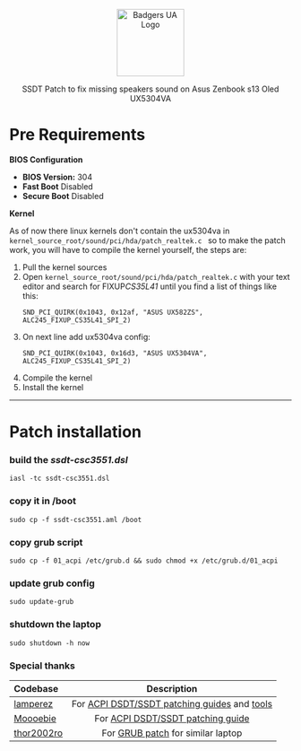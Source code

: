 <p align="center">
  <a href="https://github.com/badgers-ua/" target="blank"><img src="https://avatars.githubusercontent.com/u/106803527?s=200&v=4" width="120" alt="Badgers UA Logo" /></a>
</p>

<p align="center">SSDT Patch to fix missing speakers sound on Asus Zenbook s13 Oled UX5304VA</br>

# Pre Requirements

**BIOS Configuration**

- **BIOS Version:** 304
- **Fast Boot** Disabled
- **Secure Boot** Disabled

**Kernel**

As of now there linux kernels don't contain the ux5304va in `kernel_source_root/sound/pci/hda/patch_realtek.c ` so to make the patch work, you will have to compile the kernel yourself, the steps are:

1. Pull the kernel sources
2. Open `kernel_source_root/sound/pci/hda/patch_realtek.c` with your text editor and search for FIXUP*CS35L41* until you find a list of things like this:
   ```
   SND_PCI_QUIRK(0x1043, 0x12af, "ASUS UX582ZS", ALC245_FIXUP_CS35L41_SPI_2)
   ```
3. On next line add ux5304va config:
   ```
   SND_PCI_QUIRK(0x1043, 0x16d3, "ASUS UX5304VA", ALC245_FIXUP_CS35L41_SPI_2)
   ```
4. Compile the kernel
5. Install the kernel

---

# Patch installation

### build the _ssdt-csc3551.dsl_

```
iasl -tc ssdt-csc3551.dsl
```

### copy it in /boot

```
sudo cp -f ssdt-csc3551.aml /boot
```

### copy grub script

```
sudo cp -f 01_acpi /etc/grub.d && sudo chmod +x /etc/grub.d/01_acpi
```

### update grub config

```
sudo update-grub
```

### shutdown the laptop

```
sudo shutdown -h now
```

### Special thanks

| Codebase                                     |                                                                                      Description                                                                                       |
| :------------------------------------------- | :------------------------------------------------------------------------------------------------------------------------------------------------------------------------------------: |
| [lamperez](https://gist.github.com/lamperez) | For [ACPI DSDT/SSDT patching guides](https://gist.github.com/lamperez/862763881c0e1c812392b5574727f6ff) and [tools](https://gist.github.com/lamperez/d5b385bc0c0c04928211e297a69f32d7) |
| [Moooebie](https://gist.github.com/Moooebie) |                For [ACPI DSDT/SSDT patching guide](https://gist.github.com/lamperez/862763881c0e1c812392b5574727f6ff?permalink_comment_id=4582983#gistcomment-4582983)                 |
| [thor2002ro](https://github.com/thor2002ro)  |                                        For [GRUB patch](https://github.com/thor2002ro/asus_zenbook_ux3402za/tree/main/Sound) for similar laptop                                        |
